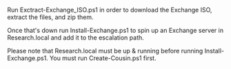 Run Exctract-Exchange_ISO.ps1 in order to download the Exchange ISO, extract the files, and zip them.

Once that's down run Install-Exchange.ps1 to spin up an Exchange server in Research.local and add it to the escalation path.

Please note that Research.local must be up & running before running Install-Exchange.ps1. You must run Create-Cousin.ps1 first.

